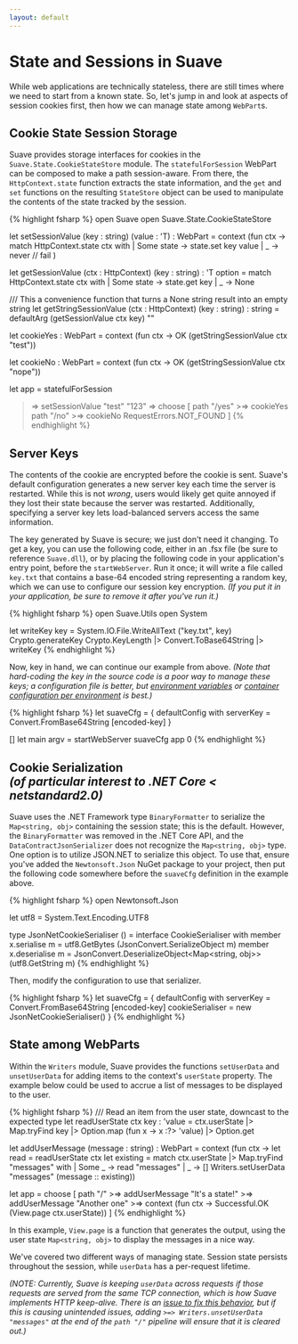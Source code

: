 ```yaml
---
layout: default
---
```


State and Sessions in Suave
===========================

While web applications are technically stateless, there are still times where we need to start from a known state.  So, let's jump in and look at aspects of session cookies first, then how we can manage state among `WebPart`s.

Cookie State Session Storage
----------------------------

Suave provides storage interfaces for cookies in the `Suave.State.CookieStateStore` module.  The `statefulForSession` WebPart can be composed to make a path session-aware.  From there, the `HttpContext.state` function extracts the state information, and the `get` and `set` functions on the resulting `StateStore` object can be used to manipulate the contents of the state tracked by the session.

{% highlight fsharp %}
open Suave
open Suave.State.CookieStateStore

let setSessionValue (key : string) (value : 'T) : WebPart =
  context (fun ctx ->
    match HttpContext.state ctx with
    | Some state ->
        state.set key value
    | _ ->
        never // fail
    )

let getSessionValue (ctx : HttpContext) (key : string) : 'T option =
  match HttpContext.state ctx with
  | Some state ->
      state.get key
  | _ ->
      None

/// This a convenience function that turns a None string result into an empty string
let getStringSessionValue (ctx : HttpContext) (key : string) : string = 
  defaultArg (getSessionValue ctx key) ""

let cookieYes : WebPart =
  context (fun ctx -> OK (getStringSessionValue ctx "test"))

let cookieNo : WebPart =
  context (fun ctx -> OK (getStringSessionValue ctx "nope"))

let app =
  statefulForSession
  >=> setSessionValue "test" "123"
  >=> choose [
        path "/yes" >=> cookieYes
        path "/no" >=> cookieNo
        RequestErrors.NOT_FOUND
        ]
{% endhighlight %}

Server Keys
-----------

The contents of the cookie are encrypted before the cookie is sent. Suave's default configuration generates a new server key each time the server is restarted. While this is not _wrong_, users would likely get quite annoyed if they lost their state because the server was restarted. Additionally, specifying a server key lets load-balanced servers access the same information.

The key generated by Suave is secure; we just don't need it changing. To get a key, you can use the following code, either in an .fsx file (be sure to reference `Suave.dll`), or by placing the following code in your application's entry point, before the `startWebServer`. Run it once; it will write a file called `key.txt` that contains a base-64 encoded string representing a random key, which we can use to configure our session key encryption. _(If you put it in your application, be sure to remove it after you've run it.)_

{% highlight fsharp %} 
open Suave.Utils
open System

let writeKey key = System.IO.File.WriteAllText ("key.txt", key)
Crypto.generateKey Crypto.KeyLength
|> Convert.ToBase64String
|> writeKey
{% endhighlight %}

Now, key in hand, we can continue our example from above. _(Note that hard-coding the key in the source code is a poor way to manage these keys; a configuration file is better, but [environment variables](https://12factor.net/config) or [container configuration per environment](https://kubernetes.io/docs/concepts/configuration/secret/#using-secrets-as-environment-variables) is best.)_

{% highlight fsharp %}
let suaveCfg =
  { defaultConfig with
      serverKey = Convert.FromBase64String [encoded-key]
    }

[<EntryPoint>]
let main argv = 
  startWebServer suaveCfg app
  0 
{% endhighlight %}

Cookie Serialization<br>_(of particular interest to .NET Core < netstandard2.0)_
--------------------------------------------------------------------------------

Suave uses the .NET Framework type `BinaryFormatter` to serialize the `Map<string, obj>` containing the session state; this is the default. However, the `BinaryFormatter` was removed in the .NET Core API, and the `DataContractJsonSerializer` does not recognize the `Map<string, obj>` type. One option is to utilize JSON.NET to serialize this object. To use that, ensure you've added the `Newtonsoft.Json` NuGet package to your project, then put the following code somewhere before the `suaveCfg` definition in the example above.

{% highlight fsharp %}
open Newtonsoft.Json

let utf8 = System.Text.Encoding.UTF8

type JsonNetCookieSerialiser () =
  interface CookieSerialiser with
    member x.serialise m =
      utf8.GetBytes (JsonConvert.SerializeObject m)
    member x.deserialise m =
      JsonConvert.DeserializeObject<Map<string, obj>> (utf8.GetString m)
{% endhighlight %}

Then, modify the configuration to use that serializer.

{% highlight fsharp %}
let suaveCfg =
  { defaultConfig with
      serverKey = Convert.FromBase64String [encoded-key]
      cookieSerialiser = new JsonNetCookieSerialiser()
    }
{% endhighlight %}

State among WebParts
--------------------

Within the `Writers` module, Suave provides the functions `setUserData` and `unsetUserData` for adding items to the context's `userState` property.  The example below could be used to accrue a list of messages to be displayed to the user.

{% highlight fsharp %}
/// Read an item from the user state, downcast to the expected type
let readUserState ctx key : 'value =
  ctx.userState |> Map.tryFind key |> Option.map (fun x -> x :?> 'value) |> Option.get

let addUserMessage (message : string) : WebPart =
  context (fun ctx ->
    let read = readUserState ctx
    let existing =
      match ctx.userState |> Map.tryFind "messages" with
      | Some _ ->
          read "messages"
      | _ ->
          []
    Writers.setUserData "messages" (message :: existing))

let app =
  choose [
    path "/"
      >=> addUserMessage "It's a state!"
      >=> addUserMessage "Another one"
      >=> context (fun ctx -> Successful.OK (View.page ctx.userState))
    ]
{% endhighlight %}

In this example, `View.page` is a function that generates the output, using the user state `Map<string, obj>` to display the messages in a nice way.

We've covered two different ways of managing state.  Session state persists throughout the session, while `userData` has a per-request lifetime.

_(NOTE: Currently, Suave is keeping `userData` across requests if those requests are served from the same TCP connection, which is how Suave implements HTTP keep-alive.  There is an [issue to fix this behavior](https://github.com/SuaveIO/suave/issues/616), but if this is causing unintended issues, adding `>=> Writers.unsetUserData "messages"` at the end of the `path "/"` pipeline will ensure that it is cleared out.)_
